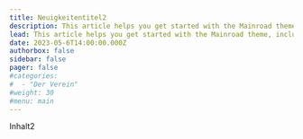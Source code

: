 ```yaml
---
title: Neuigkeitentitel2
description: This article helps you get started with the Mainroad theme, including installation and minimal configuration.
lead: This article helps you get started with the Mainroad theme, including installation and minimal configuration.
date: 2023-05-6T14:00:00.000Z
authorbox: false
sidebar: false
pager: false
#categories:
#  - "Der Verein"
#weight: 30
#menu: main
---
```


Inhalt2